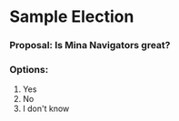 # Sample Election

### Proposal: Is Mina Navigators great?

### Options:

1. Yes
2. No
3. I don't know
